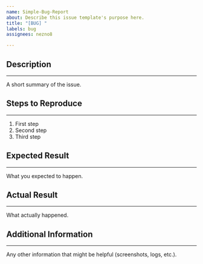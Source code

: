 ```yaml
---
name: Simple-Bug-Report
about: Describe this issue template's purpose here.
title: "[BUG] "
labels: bug
assignees: nezno8

---
```


## Description
---------------------------------------------------

A short summary of the issue.

## Steps to Reproduce
---------------------------------------------------

1. First step
2. Second step
3. Third step

## Expected Result
---------------------------------------------------

What you expected to happen.

## Actual Result
---------------------------------------------------

What actually happened.

## Additional Information
---------------------------------------------------

Any other information that might be helpful (screenshots, logs, etc.).

